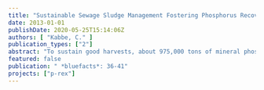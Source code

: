 ```yaml
---
title: "Sustainable Sewage Sludge Management Fostering Phosphorus Recovery"
date: 2013-01-01
publishDate: 2020-05-25T15:14:06Z
authors: [ "Kabbe, C." ]
publication_types: ["2"]
abstract: "To sustain good harvests, about 975,000 tons of mineral phosphorus need to be imported to Europe every year, while the potentials to recover and recycle this essential resource remain untapped or are just inefficiently used as in the case of sewage sludge. In the recent years various technical alternatives to the traditional but disputed application of sludge in agriculture have been developed to recover the nutrient. Especially user friendly solutions have already made their way to full-scale or at least pilot-scale application. National and international initiatives are dedicated to foster the implementation of new solutions, to bridge the gaps between the relevant sectors of science, policy and industry to finally increase the overall anthropogenic phosphorus efficiency according to the motto of the recent First European Sustainable Phosphorus Conference: use less, recycle more and cooperate smart. (www.phosphorusplatform.eu)"
featured: false
publication: " *bluefacts*: 36-41"
projects: ["p-rex"]
---
```


